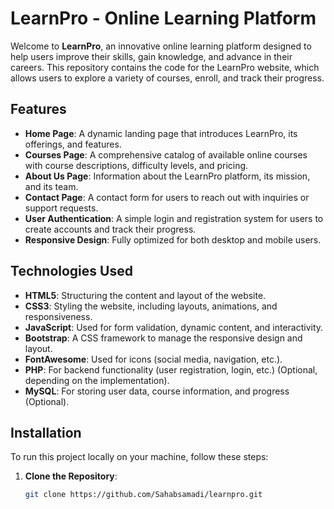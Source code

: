 # LearnPro - Online Learning Platform

Welcome to **LearnPro**, an innovative online learning platform designed to help users improve their skills, gain knowledge, and advance in their careers. This repository contains the code for the LearnPro website, which allows users to explore a variety of courses, enroll, and track their progress.

## Features

- **Home Page**: A dynamic landing page that introduces LearnPro, its offerings, and features.
- **Courses Page**: A comprehensive catalog of available online courses with course descriptions, difficulty levels, and pricing.
- **About Us Page**: Information about the LearnPro platform, its mission, and its team.
- **Contact Page**: A contact form for users to reach out with inquiries or support requests.
- **User Authentication**: A simple login and registration system for users to create accounts and track their progress.
- **Responsive Design**: Fully optimized for both desktop and mobile users.

## Technologies Used

- **HTML5**: Structuring the content and layout of the website.
- **CSS3**: Styling the website, including layouts, animations, and responsiveness.
- **JavaScript**: Used for form validation, dynamic content, and interactivity.
- **Bootstrap**: A CSS framework to manage the responsive design and layout.
- **FontAwesome**: Used for icons (social media, navigation, etc.).
- **PHP**: For backend functionality (user registration, login, etc.) (Optional, depending on the implementation).
- **MySQL**: For storing user data, course information, and progress (Optional).

## Installation

To run this project locally on your machine, follow these steps:

1. **Clone the Repository**:
   ```bash
   git clone https://github.com/Sahabsamadi/learnpro.git
